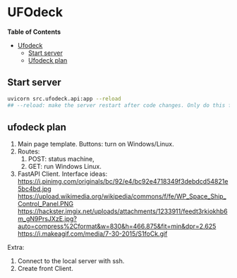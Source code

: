 # UFOdeck

**Table of Contents**

- [Ufodeck](#ufodeck)
  - [Start server](#start-server)
  - [Ufodeck plan](#ufodeck-plan)


## Start server

```bash
uvicorn src.ufodeck.api:app --reload
## --reload: make the server restart after code changes. Only do this for development.
```

## ufodeck plan

1. Main page template. Buttons: turn on Windows/Linux.
2. Routes:
   1. POST: status machine,
   2. GET: run Windows Linux.
3. FastAPI Client.
Interface ideas:  
https://i.pinimg.com/originals/bc/92/e4/bc92e4718349f3debdcd54821e5bc4bd.jpg  
https://upload.wikimedia.org/wikipedia/commons/f/fe/WP_Space_Ship_Control_Panel.PNG  
https://hackster.imgix.net/uploads/attachments/1233911/feedt3rkiokhb6m_gN9PrsJXzE.jpg?auto=compress%2Cformat&w=830&h=466.875&fit=min&dpr=2.625
https://i.makeagif.com/media/7-30-2015/S1foCk.gif  

Extra:
1. Connect to the local server with ssh.
2. Create front Client.
